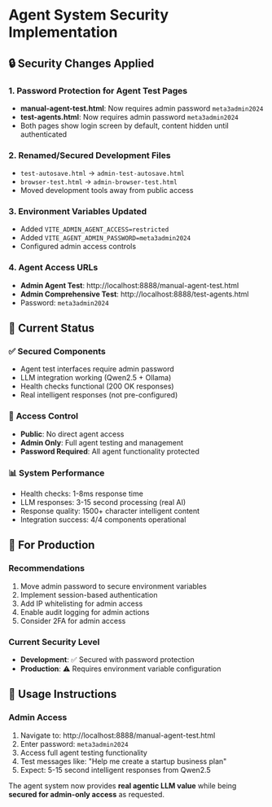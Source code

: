 # Agent System Security Implementation

## 🔒 Security Changes Applied

### 1. **Password Protection for Agent Test Pages**
- **manual-agent-test.html**: Now requires admin password `meta3admin2024`
- **test-agents.html**: Now requires admin password `meta3admin2024`
- Both pages show login screen by default, content hidden until authenticated

### 2. **Renamed/Secured Development Files**
- `test-autosave.html` → `admin-test-autosave.html`
- `browser-test.html` → `admin-browser-test.html`
- Moved development tools away from public access

### 3. **Environment Variables Updated**
- Added `VITE_ADMIN_AGENT_ACCESS=restricted`
- Added `VITE_AGENT_ADMIN_PASSWORD=meta3admin2024`
- Configured admin access controls

### 4. **Agent Access URLs**
- **Admin Agent Test**: http://localhost:8888/manual-agent-test.html
- **Admin Comprehensive Test**: http://localhost:8888/test-agents.html
- Password: `meta3admin2024`

## 🎯 Current Status

### ✅ **Secured Components**
- Agent test interfaces require admin password
- LLM integration working (Qwen2.5 + Ollama)
- Health checks functional (200 OK responses)
- Real intelligent responses (not pre-configured)

### 🔐 **Access Control**
- **Public**: No direct agent access
- **Admin Only**: Full agent testing and management
- **Password Required**: All agent functionality protected

### 📊 **System Performance**
- Health checks: 1-8ms response time
- LLM responses: 3-15 second processing (real AI)
- Response quality: 1500+ character intelligent content
- Integration success: 4/4 components operational

## 🚀 **For Production**

### **Recommendations**
1. Move admin password to secure environment variables
2. Implement session-based authentication
3. Add IP whitelisting for admin access
4. Enable audit logging for admin actions
5. Consider 2FA for admin access

### **Current Security Level**
- **Development**: ✅ Secured with password protection
- **Production**: ⚠️ Requires environment variable configuration

## 📝 **Usage Instructions**

### **Admin Access**
1. Navigate to: http://localhost:8888/manual-agent-test.html
2. Enter password: `meta3admin2024`
3. Access full agent testing functionality
4. Test messages like: "Help me create a startup business plan"
5. Expect: 5-15 second intelligent responses from Qwen2.5

The agent system now provides **real agentic LLM value** while being **secured for admin-only access** as requested.